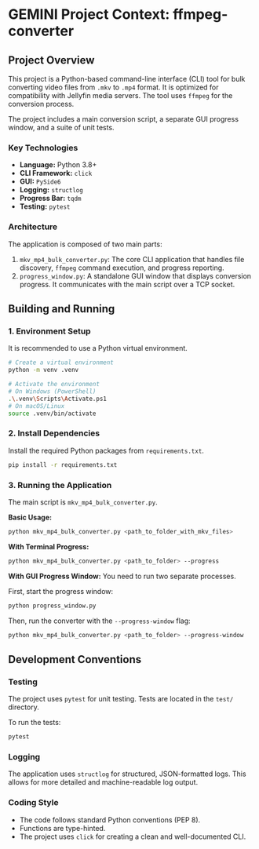 # GEMINI Project Context: ffmpeg-converter

## Project Overview

This project is a Python-based command-line interface (CLI) tool for bulk converting video files from `.mkv` to `.mp4` format. It is optimized for compatibility with Jellyfin media servers. The tool uses `ffmpeg` for the conversion process.

The project includes a main conversion script, a separate GUI progress window, and a suite of unit tests.

### Key Technologies
- **Language:** Python 3.8+
- **CLI Framework:** `click`
- **GUI:** `PySide6`
- **Logging:** `structlog`
- **Progress Bar:** `tqdm`
- **Testing:** `pytest`

### Architecture
The application is composed of two main parts:
1.  `mkv_mp4_bulk_converter.py`: The core CLI application that handles file discovery, `ffmpeg` command execution, and progress reporting.
2.  `progress_window.py`: A standalone GUI window that displays conversion progress. It communicates with the main script over a TCP socket.

## Building and Running

### 1. Environment Setup
It is recommended to use a Python virtual environment.

```bash
# Create a virtual environment
python -m venv .venv

# Activate the environment
# On Windows (PowerShell)
.\.venv\Scripts\Activate.ps1
# On macOS/Linux
source .venv/bin/activate
```

### 2. Install Dependencies
Install the required Python packages from `requirements.txt`.

```bash
pip install -r requirements.txt
```

### 3. Running the Application
The main script is `mkv_mp4_bulk_converter.py`.

**Basic Usage:**
```bash
python mkv_mp4_bulk_converter.py <path_to_folder_with_mkv_files>
```

**With Terminal Progress:**
```bash
python mkv_mp4_bulk_converter.py <path_to_folder> --progress
```

**With GUI Progress Window:**
You need to run two separate processes.

First, start the progress window:
```bash
python progress_window.py
```

Then, run the converter with the `--progress-window` flag:
```bash
python mkv_mp4_bulk_converter.py <path_to_folder> --progress-window
```

## Development Conventions

### Testing
The project uses `pytest` for unit testing. Tests are located in the `test/` directory.

To run the tests:
```bash
pytest
```

### Logging
The application uses `structlog` for structured, JSON-formatted logs. This allows for more detailed and machine-readable log output.

### Coding Style
- The code follows standard Python conventions (PEP 8).
- Functions are type-hinted.
- The project uses `click` for creating a clean and well-documented CLI.
